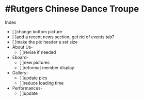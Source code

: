 #Rutgers Chinese Dance Troupe
============================
Index
  - [ ]change bottom picture
  - [ ]add a recent news section, get rid of events tab?
  - [ ]make the pic header a set size
- About Us-
  - [ ]revise if needed
- Eboard- 
  - [ ]new pictures
  - [ ]reformat member display
- Gallery-
  - [ ]update pics
  - [ ]reduce loading time
- Performances- 
  - [ ]update
